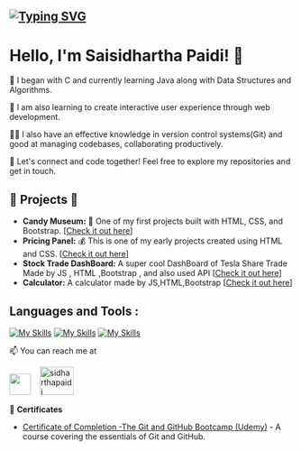 ## [![Typing SVG](https://readme-typing-svg.herokuapp.com?size=28&center=true&width=800&lines=Web+Developement;Learning+DSA)](https://git.io/typing-svg)

# Hello, I'm Saisidhartha Paidi! 👋

🌱 I began with C and currently learning Java along with Data Structures and Algorithms.

🚀 I am also learning to create interactive user experience through web development.

👨‍💻 I also have an effective knowledge in version control systems(Git) and good at managing codebases, collaborating productively.

🌟 Let's connect and code together! Feel free to explore my repositories and get in touch. 

## 🌱 Projects 🚀
- **Candy Museum:** 🍭 One of my first projects built with HTML, CSS, and Bootstrap. [[Check it out here](https://sidharthapaidi.github.io/Museum_of_Candy_Project/)]
- **Pricing Panel:** 💰 This is one of my early projects created using HTML and CSS. [[Check it out here](https://sidharthapaidi.github.io/Price-Pannel-Project/)]
- **Stock Trade DashBoard:** A super cool DashBoard of Tesla Share Trade Made by JS , HTML ,Bootstrap , and also used API [[Check it out here](https://sidharthapaidi.github.io/Tesla-Stock-Market-Dashboard/)]
- **Calculator:** A calculator made by JS,HTML,Bootstrap [[Check it out here](https://sidharthapaidi.github.io/Calculator/)]


<h2 align="left">Languages and Tools :</h2>

[![My Skills](https://skillicons.dev/icons?i=c,java,nodejs,mongodb,express,html,css,js,bootstrap)](https://skillicons.dev)
[![My Skills](https://skillicons.dev/icons?i=vscode,git,github)](https://skillicons.dev)
[![My Skills](https://skillicons.dev/icons?i=dsa)](https://skillicons.dev)

📫 You can reach me at

<a href = "[https://www.linkedin.com/in//](https://www.linkedin.com/in/saisidharthapaidi/)"><img src="https://skillicons.dev/icons?i=linkedin" width="38px"/></a>&nbsp;&nbsp;&nbsp;
<a href="https://leetcode.com/sidharthapaidi/" ><img  src="https://assets.leetcode.com/static_assets/public/webpack_bundles/images/logo-dark.e99485d9b.svg" alt="sidharthapaidi" width="60px" height="50" /></a>&nbsp;&nbsp;&nbsp;&nbsp;


📜 **Certificates**
- [Certificate of Completion -The Git and GitHub Bootcamp (Udemy)](https://drive.google.com/file/d/1XqPoSTiStq-Erk_7l8NBXSt5fX0GMmwt/view) - A course covering the essentials of Git and GitHub.

